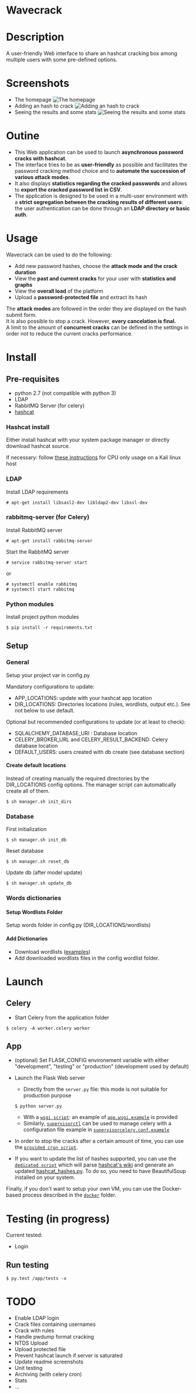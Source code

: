 Wavecrack
=========

# Description
A user-friendly Web interface to share an hashcat cracking box among multiple users with some pre-defined options.  
  
# Screenshots
* The homepage ![The homepage](screenshots/1_homepage.png?raw=true)  
* Adding an hash to crack ![Adding an hash to crack](screenshots/2_adding_an_hash.png?raw=true)  
* Seeing the results and some stats ![Seeing the results and some stats](screenshots/3_seeing_results_and_stats.png?raw=true)  
  
  
# Outine
* This Web application can be used to launch **asynchronous password cracks with hashcat**.  
* The interface tries to be as **user-friendly** as possible and facilitates the password cracking method choice and to **automate the succession of various attack modes**.  
* It also displays **statistics regarding the cracked passwords** and allows to **export the cracked password list in CSV**.  
* The application is designed to be used in a multi-user environment with a **strict segregation between the cracking results of different users**: the user authentication can be done through an **LDAP directory or basic auth**.  
  
  
# Usage
Wavecrack can be used to do the following:
* Add new password hashes, choose the **attack mode and the crack duration**
* View the **past and current cracks** for your user with **statistics and graphs**
* View the **overall load** of the platform
* Upload a **password-protected file** and extract its hash

The **attack modes** are followed in the order they are displayed on the hash submit form.  
It is also possible to stop a crack. However, **every cancelation is final.**  
A limit to the amount of **concurrent cracks** can be defined in the settings in order not to reduce the current cracks performance.  
  
# Install
## Pre-requisites
* python 2.7 (not compatible with python 3)
* LDAP
* RabbitMQ Server (for celery)
* [hashcat](https://hashcat.net/hashcat/)

### Hashcat install
Either install hashcat with your system package manager or directly download hashcat source.

If necessary:  follow [these instructions](https://bugs.kali.org/view.php?id=3432#c6062) for CPU only usage on a Kali linux host 

### LDAP
Install LDAP requirements
```
# apt-get install libsasl2-dev libldap2-dev libssl-dev 
```

### rabbitmq-server (for Celery)
Install RabbitMQ server
```
# apt-get install rabbitmq-server
```

Start the RabbitMQ server
```
# service rabbitmq-server start
```
or
```
# systemctl enable rabbitmq 
# systemctl start rabbitmq
```

### Python modules
Install project python modules
```
$ pip install -r requirements.txt
```


## Setup
### General
Setup your project var in config.py

Mandatory configurations to update:
* APP_LOCATIONS: update with your hashcat app location
* DIR_LOCATIONS: Directories locations (rules, wordlists, output etc.). See not below to use default.

Optional but recommended configurations to update (or at least to check):
* SQLALCHEMY_DATABASE_URI : Database location
* CELERY_BROKER_URL and CELERY_RESULT_BACKEND: Celery database location
* DEFAULT_USERS: users created with db create (see database section)

#### Create default locations
Instead of creating manually the required directories by the DIR_LOCATIONS config options. The manager script can automatically create all of them.

```
$ sh manager.sh init_dirs
```


### Database
First initialization

```
$ sh manager.sh init_db
```

Reset database
```
$ sh manager.sh reset_db
```

Update db (after model update)
```
$ sh manager.sh update_db
```


### Words dictionaries
#### Setup Wordlists Folder
Setup words folder in config.py (DIR_LOCATIONS/wordlists)

#### Add Dictionaries
* Download wordlists ([examples](https://hashcat.net/forum/thread-1236.html))
* Add downloaded wordlists files in the config wordlist folder.

# Launch

## Celery
* Start Celery from the application folder
```
$ celery -A worker.celery worker
```

## App
* (optional) Set FLASK_CONFIG environement variable with either "development", "testing" or "production" (development used by default)
* Launch the Flask Web server
    * Directly from the `server.py` file: this mode is not suitable for production purpose
    ```
    $ python server.py
    ```
    * With a [`wsgi script`](http://flask.pocoo.org/docs/0.10/deploying/mod_wsgi/): an example of [`app.wsgi.example`](setup_resources/app.wsgi.example) is provided
    * Similarly, [`supervisorctl`](http://supervisord.org/) can be used to manage celery with a configuration file example in [`supervisorcelery.conf.example`](setup_resources/supervisorcelery.conf.example)  
  
* In order to stop the cracks after a certain amount of time, you can use the [`provided cron script`](setup_resources/cronscript.py).
  
* If you want to update the list of hashes supported, you can use the [`dedicated script`](setup_resources/extract_hashcat_examples.py) which will parse [hashcat's wiki](https://hashcat.net/wiki/doku.php?id=example_hashes) and generate an updated [hashcat_hashes.py](cracker/hashcat_hashes.py). To do so, you need to have BeautifulSoup installed on your system.

Finally, if you don't want to setup your own VM, you can use the Docker-based process described in the [`docker`](Docker/) folder.  


# Testing (in progress)

Current tested:
* Login

## Run testing
```
$ py.test /app/tests -x
```

# TODO
* Enable LDAP login
* Crack files containing usernames
* Crack with rules
* Handle pwdump format cracking
* NTDS Upload
* Upload protected file
* Prevent hashcat launch if server is saturated
* Update readme screenshots
* Unit testing
* Archiving (with celery cron)
* Stats
* ...